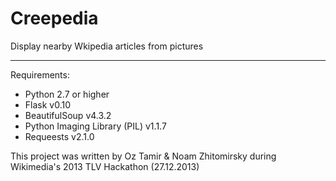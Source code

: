 Creepedia
=========

Display nearby Wkipedia articles from pictures

---------
Requirements: 
  * Python 2.7 or higher
  * Flask v0.10
  * BeautifulSoup v4.3.2
  * Python Imaging Library (PIL) v1.1.7
  * Requeests v2.1.0
  
This project was written by Oz Tamir & Noam Zhitomirsky during Wikimedia's 2013 TLV Hackathon (27.12.2013)

